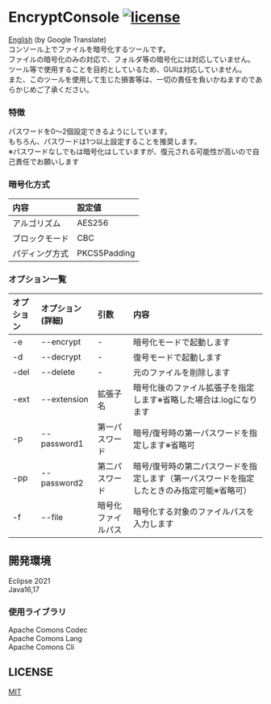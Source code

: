 # EncryptConsole [![license](https://img.shields.io/badge/license-MIT-green.svg?style=flat-square)](https://github.com/ink-0x20/EncryptConsole/blob/master/LICENSE)
[English](https://translate.google.com/translate?sl=ja&tl=en&u=https://github.com/ink-0x20/EncryptConsole) (by Google Translate)  
コンソール上でファイルを暗号化するツールです。  
ファイルの暗号化のみの対応で、フォルダ等の暗号化には対応していません。  
ツール等で使用することを目的としているため、GUIは対応していません。  
また、このツールを使用して生じた損害等は、一切の責任を負いかねますのであらかじめご了承ください。

### 特徴
パスワードを0～2個設定できるようにしています。  
もちろん、パスワードは1つ以上設定することを推奨します。  
※パスワードなしでもは暗号化はしていますが、復元される可能性が高いので自己責任でお願いします

### 暗号化方式
| 内容 | 設定値 |
|:-----------|:------------|
| アルゴリズム | AES256 |
| ブロックモード | CBC |
| パディング方式 | PKCS5Padding |

### オプション一覧
| オプション | オプション(詳細) | 引数 | 内容 |
|:-----------|:------------|:------------|:------------|
| -e | --encrypt | - | 暗号化モードで起動します |
| -d | --decrypt | - | 復号モードで起動します |
| -del | --delete | - | 元のファイルを削除します |
| -ext | --extension | 拡張子名 | 暗号化後のファイル拡張子を指定します※省略した場合は.logになります |
| -p | --password1 | 第一パスワード | 暗号/復号時の第一パスワードを指定します※省略可 |
| -pp | --password2 | 第二パスワード | 暗号/復号時の第二パスワードを指定します（第一パスワードを指定したときのみ指定可能※省略可） |
| -f | --file | 暗号化ファイルパス | 暗号化する対象のファイルパスを入力します |

## 開発環境
Eclipse 2021  
Java16,17

### 使用ライブラリ
Apache Comons Codec  
Apache Comons Lang  
Apache Comons Cli

## LICENSE
[MIT](https://github.com/ink-0x20/EncryptConsole/blob/master/LICENSE)
